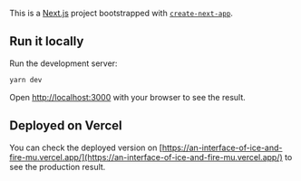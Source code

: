 This is a [Next.js](https://nextjs.org) project bootstrapped with [`create-next-app`](https://nextjs.org/docs/app/api-reference/cli/create-next-app).

## Run it locally

Run the development server:

```bash
yarn dev
```

Open [http://localhost:3000](http://localhost:3000) with your browser to see the result.

## Deployed on Vercel

You can check the deployed version on [https://an-interface-of-ice-and-fire-mu.vercel.app/](https://an-interface-of-ice-and-fire-mu.vercel.app/) to see the production result.
